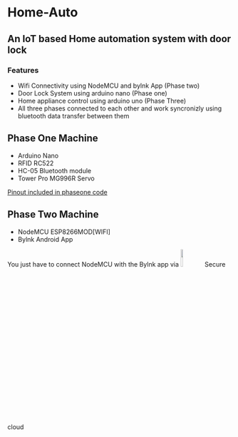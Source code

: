 # Home-Auto
## An IoT based Home automation system with door lock
### Features
  * Wifi Connectivity using NodeMCU and bylnk App (Phase two)
  * Door Lock System using arduino nano (Phase one)
  * Home appliance control using arduino uno (Phase Three)
  * All three phases connected to each other and work syncronizly using bluetooth data transfer between them


## Phase One Machine
 * Arduino Nano
 * RFID RC522
 * HC-05 Bluetooth module
 * Tower Pro MG996R Servo
 
 
[Pinout included in phaseone code](https://github.com/Mrrobi/Home-Auto/tree/master/Phase_one)



## Phase Two Machine
 * NodeMCU ESP8266MOD[WIFI]
 * Bylnk Android App

You just have to connect NodeMCU with the Bylnk app via [<img src="https://static.tildacdn.com/tild3830-6364-4266-a638-356563636132/Blynk_logo_diamond.png" width="10%">](https://blynk.io/)  Secure cloud 
